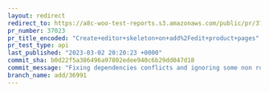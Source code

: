 ```yaml
---
layout: redirect
redirect_to: https://a8c-woo-test-reports.s3.amazonaws.com/public/pr/37023/api/index.html
pr_number: 37023
pr_title_encoded: "Create+editor+skeleton+on+add%2Fedit+product+pages"
pr_test_type: api
last_published: "2023-03-02 20:20:23 +0000"
commit_sha: b0d22f5a386496a97802edee940c6b29dd047d18
commit_message: "Fixing dependencies conflicts and ignoring some non running test"
branch_name: add/36991
---
```

